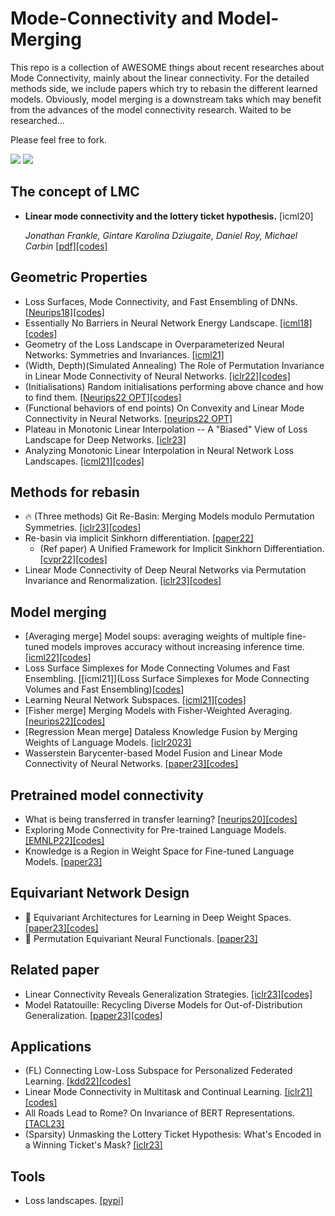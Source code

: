 # Mode-Connectivity and Model-Merging

This repo is a collection of AWESOME things about recent researches about Mode Connectivity, mainly about the linear connectivity. For the detailed methods side, we include papers which try to rebasin the different learned models. Obviously, model merging is a downstream taks which may benefit from the advances of the model connectivity research. Waited to be researched...

Please feel free to fork.

![](https://img.shields.io/badge/Resources-@CLeaR_Unimelb-red.svg) ![](https://img.shields.io/badge/License-@MIT-green.svg)

## The concept of LMC
- **Linear mode connectivity and the lottery ticket hypothesis.** [icml20]

  *Jonathan Frankle, Gintare Karolina Dziugaite, Daniel Roy, Michael Carbin* [[pdf]](http://proceedings.mlr.press/v119/frankle20a/frankle20a.pdf)[[codes]](https://github.com/facebookresearch/open_lth)

## Geometric Properties
- Loss Surfaces, Mode Connectivity, and Fast Ensembling of DNNs. [[Neurips18]](https://proceedings.neurips.cc/paper/2018/file/be3087e74e9100d4bc4c6268cdbe8456-Paper.pdf)[[codes]](https://github.com/timgaripov/dnn-mode-connectivity)
- Essentially No Barriers in Neural Network Energy Landscape. [[icml18]](http://proceedings.mlr.press/v80/draxler18a/draxler18a.pdf)[[codes]](https://github.com/fdraxler/PyTorch-AutoNEB)
- Geometry of the Loss Landscape in Overparameterized Neural Networks: Symmetries and Invariances. [[icml21]](https://proceedings.mlr.press/v139/simsek21a/simsek21a.pdf)
- (Width, Depth)(Simulated Annealing) The Role of Permutation Invariance in Linear Mode Connectivity of Neural Networks. [[iclr22]](https://openreview.net/forum?id=dNigytemkL)[[codes]](https://github.com/rahimentezari/PermutationInvariance)
- (Initialisations) Random initialisations performing above chance and how to find them. [[Neurips22 OPT]](https://arxiv.org/pdf/2209.07509.pdf)[[codes]](https://github.com/freedbee/permuted_initialisations)
- (Functional behaviors of end points) On Convexity and Linear Mode Connectivity in Neural Networks. [[neurips22 OPT]](https://openreview.net/pdf?id=TZQ3PKL3fPr)
- Plateau in Monotonic Linear Interpolation -- A "Biased" View of Loss Landscape for Deep Networks. [[iclr23]](https://arxiv.org/abs/2210.01019)
- Analyzing Monotonic Linear Interpolation in Neural Network Loss Landscapes. [[icml21]](http://proceedings.mlr.press/v139/lucas21a/lucas21a.pdf)[[codes]](https://github.com/AtheMathmo/mli-release)

## Methods for rebasin
- 🔥 (Three methods) Git Re-Basin: Merging Models modulo Permutation Symmetries. [[iclr23]](https://openreview.net/forum?id=CQsmMYmlP5T)[[codes]](https://github.com/samuela/git-re-basin)
- Re-basin via implicit Sinkhorn differentiation. [[paper22]](https://arxiv.org/pdf/2212.12042.pdf) 
  - (Ref paper) A Unified Framework for Implicit Sinkhorn Differentiation. [[cvpr22]](https://openaccess.thecvf.com/content/CVPR2022/papers/Eisenberger_A_Unified_Framework_for_Implicit_Sinkhorn_Differentiation_CVPR_2022_paper.pdf)[[codes]](https://github.com/marvin-eisenberger/implicit-sinkhorn)
- Linear Mode Connectivity of Deep Neural Networks via Permutation Invariance and Renormalization. [[iclr23]](https://openreview.net/forum?id=gU5sJ6ZggcX)[[codes]](https://github.com/KellerJordan/REPAIR)

## Model merging
- [Averaging merge] Model soups: averaging weights of multiple fine-tuned models improves accuracy without increasing inference time. [[icml22]](https://proceedings.mlr.press/v162/wortsman22a/wortsman22a.pdf)[[codes]](https://github.com/mlfoundations/model-soups)
- Loss Surface Simplexes for Mode Connecting Volumes and Fast Ensembling. [[icml21]](Loss Surface Simplexes for Mode Connecting Volumes and Fast Ensembling)[[codes]](https://github.com/g-benton/loss-surface-simplexes)
- Learning Neural Network Subspaces. [[icml21]](http://proceedings.mlr.press/v139/wortsman21a/wortsman21a.pdf)[[codes]](https://github.com/apple/learning-subspaces)
- [Fisher merge] Merging Models with Fisher-Weighted Averaging. [[neurips22]](https://openreview.net/pdf?id=LSKlp_aceOC)[[codes]](https://github.com/mmatena/model_merging)
- [Regression Mean merge] Dataless Knowledge Fusion by Merging Weights of Language Models. [[iclr2023]](https://openreview.net/forum?id=FCnohuR6AnM)
- Wasserstein Barycenter-based Model Fusion and Linear Mode Connectivity of Neural Networks. [[paper23]](https://openreview.net/pdf?id=qHbyR1MKG8K)[[codes]](https://openreview.net/forum?id=qHbyR1MKG8K)

## Pretrained model connectivity
- What is being transferred in transfer learning? [[neurips20]](https://proceedings.neurips.cc/paper/2020/file/0607f4c705595b911a4f3e7a127b44e0-Paper.pdf)[[codes]](https://github.com/google-research/understanding-transfer-learning)
- Exploring Mode Connectivity for Pre-trained Language Models. [[EMNLP22]](https://arxiv.org/pdf/2210.14102.pdf)[[codes]](https://github.com/thunlp/Mode-Connectivity-PLM)
- Knowledge is a Region in Weight Space for Fine-tuned Language Models. [[paper23]](https://arxiv.org/pdf/2302.04863.pdf)

## Equivariant Network Design
- 👀 Equivariant Architectures for Learning in Deep Weight Spaces. [[paper23]](https://arxiv.org/pdf/2301.12780.pdf)[[codes]](https://github.com/AvivNavon/DWSNets)
- 👀 Permutation Equivariant Neural Functionals. [[paper23]](https://arxiv.org/pdf/2302.14040.pdf)

## Related paper
- Linear Connectivity Reveals Generalization Strategies. [[iclr23]](https://arxiv.org/pdf/2205.12411.pdf)[[codes]](https://github.com/anonwhymoos/connectivity)
- Model Ratatouille: Recycling Diverse Models for Out-of-Distribution Generalization. [[paper23]](https://arxiv.org/pdf/2212.10445.pdf)[[codes]](https://github.com/facebookresearch/ModelRatatouille)

## Applications
- (FL) Connecting Low-Loss Subspace for Personalized Federated Learning. [[kdd22]](https://dl.acm.org/doi/pdf/10.1145/3534678.3539254)[[codes]](https://github.com/vaseline555/SuPerFed)
- Linear Mode Connectivity in Multitask and Continual Learning. [[iclr21]](https://openreview.net/forum?id=Fmg_fQYUejf)[[codes]](https://github.com/imirzadeh/MC-SGD)
- All Roads Lead to Rome? On Invariance of BERT Representations. [[TACL23]](http://zhijing-jin.com/files/papers/BERTSimilarity_TACL2023.pdf)
- (Sparsity) Unmasking the Lottery Ticket Hypothesis: What's Encoded in a Winning Ticket's Mask? [[iclr23]](https://openreview.net/pdf?id=xSsW2Am-ukZ)

## Tools
- Loss landscapes. [[pypi]](https://pypi.org/project/loss-landscapes)
